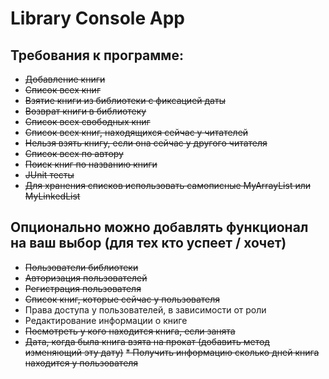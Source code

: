 # Library Console App

## Требования к программе:
* ~~Добавление книги~~
* ~~Список всех книг~~
* ~~Взятие книги из библиотеки с фиксацией даты~~
* ~~Возврат книги в библиотеку~~
* ~~Список всех свободных книг~~
* ~~Список всех книг, находящихся сейчас у читателей~~
* ~~Нельзя взять книгу, если она сейчас у другого читателя~~
* ~~Список всех по автору~~
* ~~Поиск книг по названию книги~~
* ~~JUnit тесты~~
* ~~Для хранения списков использовать самописные MyArrayList или MyLinkedList~~
## Опционально можно добавлять функционал на ваш выбор (для тех кто успеет / хочет)
* ~~Пользователи библиотеки~~
* ~~Авторизация пользователей~~
* ~~Регистрация пользователя~~
* ~~Список книг, которые сейчас у пользователя~~
* Права доступа у пользователей, в зависимости от роли
* Редактирование информации о книге
* ~~Посмотреть у кого находится книга, если занята~~
* ~~Дата, когда была книга взята на прокат (добавить метод изменяющий эту дату)~~
~~* Получить информацию сколько дней книга находится у пользователя~~
